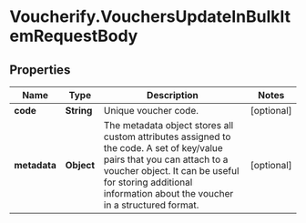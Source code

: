 # Voucherify.VouchersUpdateInBulkItemRequestBody

## Properties

Name | Type | Description | Notes
------------ | ------------- | ------------- | -------------
**code** | **String** | Unique voucher code. | [optional] 
**metadata** | **Object** | The metadata object stores all custom attributes assigned to the code. A set of key/value pairs that you can attach to a voucher object. It can be useful for storing additional information about the voucher in a structured format. | [optional] 


